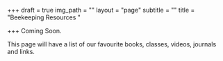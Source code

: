 +++
draft = true
img_path = ""
layout = "page"
subtitle = ""
title = "Beekeeping Resources "

+++
Coming Soon. 

This page will have a list of our favourite books, classes, videos, journals and links. 